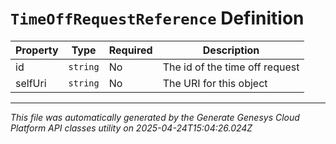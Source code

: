 # `TimeOffRequestReference` Definition

| Property | Type | Required | Description |
|----------|------|----------|-------------|
| id | `string` | No | The id of the time off request |
| selfUri | `string` | No | The URI for this object |

---

*This file was automatically generated by the Generate Genesys Cloud Platform API classes utility on 2025-04-24T15:04:26.024Z*